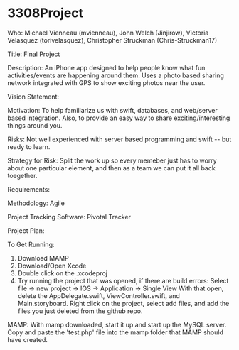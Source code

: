 # 3308Project
Who: Michael Vienneau (mvienneau), John Welch (Jinjirow), Victoria Velasquez (torivelasquez), Christopher Struckman (Chris-Struckman17)

Title: Final Project

Description: An iPhone app designed to help people know what fun activities/events are happening around them. Uses a photo based sharing network integrated with GPS to show exciting photos near the user.

Vision Statement: 

Motivation: To help familiarize us with swift, databases, and web/server based integration. Also, to provide an easy way to share exciting/interesting things around you.

Risks: Not well experienced with server based programming and swift -- but ready to learn.

Strategy for Risk: Split the work up so every memeber just has to worry about one particular element, and then as a team we can put it all back toegether.

Requirements: 

Methodology: Agile

Project Tracking Software: Pivotal Tracker

Project Plan:


To Get Running:
1) Download MAMP
2) Download/Open Xcode
3) Double click on the .xcodeproj
4) Try running the project that was opened, if there are build errors:
	Select file -> new project -> IOS -> Application -> Single View
	With that open, delete the AppDelegate.swift, ViewController.swift, and Main.storyboard. Right click
	on the project, select add files, and add the files you just deleted from the github repo.

MAMP:
With mamp downloaded, start it up and start up the MySQL server. Copy and paste the 'test.php' file into the
mamp folder that MAMP should have created. 
